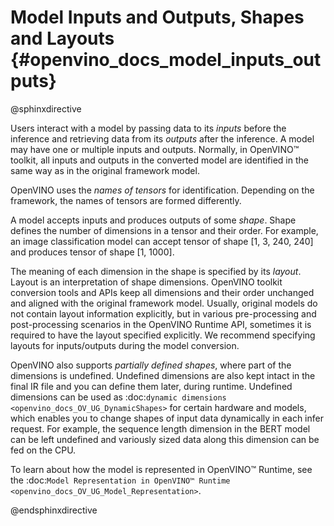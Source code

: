# Model Inputs and Outputs, Shapes and Layouts {#openvino_docs_model_inputs_outputs}

@sphinxdirective

Users interact with a model by passing data to its *inputs* before the inference and retrieving data from its *outputs* after the inference. A model may have one or multiple inputs and outputs. Normally, in OpenVINO™ toolkit, all inputs and outputs in the converted model are identified in the same way as in the original framework model.

OpenVINO uses the *names of tensors* for identification. Depending on the framework, the names of tensors are formed differently.

A model accepts inputs and produces outputs of some *shape*. Shape defines the number of dimensions in a tensor and their order. For example, an image classification model can accept tensor of shape [1, 3, 240, 240] and produces tensor of shape [1, 1000].

The meaning of each dimension in the shape is specified by its *layout*. Layout is an interpretation of shape dimensions. OpenVINO toolkit conversion tools and APIs keep all dimensions and their order unchanged and aligned with the original framework model. Usually, original models do not contain layout information explicitly, but in various pre-processing and post-processing scenarios in the OpenVINO Runtime API, sometimes it is required to have the layout specified explicitly. We recommend specifying layouts for inputs/outputs during the model conversion.

OpenVINO also supports *partially defined shapes*, where part of the dimensions is undefined. Undefined dimensions are also kept intact in the final IR file and you can  define them later, during runtime. Undefined dimensions can be used as :doc:`dynamic dimensions <openvino_docs_OV_UG_DynamicShapes>` for certain hardware and models, which enables you to change shapes of input data dynamically in each infer request. For example, the sequence length dimension in the BERT model can be left undefined and variously sized data along this dimension can be fed on the CPU.

To learn about how the model is represented in OpenVINO™ Runtime, see the :doc:`Model Representation in OpenVINO™ Runtime <openvino_docs_OV_UG_Model_Representation>`.

@endsphinxdirective
